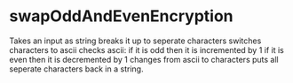 # swapOddAndEvenEncryption
Takes an input as string
breaks it up to seperate characters
switches characters to ascii
checks ascii:  if it is odd then it is incremented by 1
               if it is even then it is decremented by 1
changes from ascii to characters
puts all seperate characters back in a string.
